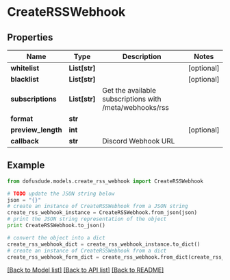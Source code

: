 # CreateRSSWebhook



## Properties
Name | Type | Description | Notes
------------ | ------------- | ------------- | -------------
**whitelist** | **List[str]** |  | [optional] 
**blacklist** | **List[str]** |  | [optional] 
**subscriptions** | **List[str]** | Get the available subscriptions with /meta/webhooks/rss | 
**format** | **str** |  | 
**preview_length** | **int** |  | [optional] 
**callback** | **str** | Discord Webhook URL | 

## Example

```python
from dofusdude.models.create_rss_webhook import CreateRSSWebhook

# TODO update the JSON string below
json = "{}"
# create an instance of CreateRSSWebhook from a JSON string
create_rss_webhook_instance = CreateRSSWebhook.from_json(json)
# print the JSON string representation of the object
print CreateRSSWebhook.to_json()

# convert the object into a dict
create_rss_webhook_dict = create_rss_webhook_instance.to_dict()
# create an instance of CreateRSSWebhook from a dict
create_rss_webhook_form_dict = create_rss_webhook.from_dict(create_rss_webhook_dict)
```
[[Back to Model list]](../README.md#documentation-for-models) [[Back to API list]](../README.md#documentation-for-api-endpoints) [[Back to README]](../README.md)


